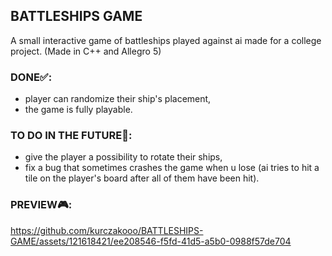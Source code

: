 ## BATTLESHIPS GAME
A small interactive game of battleships played against ai made for a college project. (Made in C++ and Allegro 5)

### DONE✅:
- player can randomize their ship's placement,
- the game is fully playable.

### TO DO IN THE FUTURE📝:
- give the player a possibility to rotate their ships,
- fix a bug that sometimes crashes the game when u lose (ai tries to hit a tile on the player's board after all of them have been hit).


### PREVIEW🎮:
https://github.com/kurczakooo/BATTLESHIPS-GAME/assets/121618421/ee208546-f5fd-41d5-a5b0-0988f57de704

